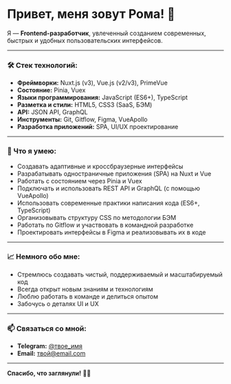 # Привет, меня зовут Рома! 👋

Я — **Frontend-разработчик**, увлеченный созданием современных, быстрых и удобных пользовательских интерфейсов.

---

### 🛠️ Стек технологий:
- **Фреймворки:** Nuxt.js (v3), Vue.js (v2/v3), PrimeVue
- **Состояние:** Pinia, Vuex
- **Языки программирования:** JavaScript (ES6+), TypeScript
- **Разметка и стили:** HTML5, CSS3 (SaaS, БЭМ)
- **API:** JSON API, GraphQL
- **Инструменты:** Git, Gitflow, Figma, VueApollo
- **Разработка приложений:** SPA, UI/UX проектирование

---

### 🚀 Что я умею:
- Создавать адаптивные и кроссбраузерные интерфейсы
- Разрабатывать одностраничные приложения (SPA) на Nuxt и Vue
- Работать с состоянием через Pinia и Vuex
- Подключать и использовать REST API и GraphQL (с помощью VueApollo)
- Использовать современные практики написания кода (ES6+, TypeScript)
- Организовывать структуру CSS по методологии БЭМ
- Работать по Gitflow и участвовать в командной разработке
- Проектировать интерфейсы в Figma и реализовывать их в коде

---

### 📈 Немного обо мне:
- Стремлюсь создавать чистый, поддерживаемый и масштабируемый код
- Всегда открыт новым знаниям и технологиям
- Люблю работать в команде и делиться опытом
- Забочусь о деталях UI и UX

---

### 📫 Связаться со мной:
- **Telegram:** [@твое_имя](https://t.me/твое_имя)
- **Email:** твой@email.com

---

**Спасибо, что заглянули!** 👨‍💻
